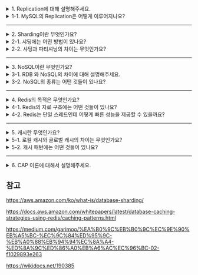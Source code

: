 <details>
  <summary>1. Replication에 대해 설명해주세요.</summary>

  복제는 한 서버에서 다른 서버로 데이터가 동기화되는 것을 말합니다. 원본 데이터를 가진 소스(Source) 서버와 복제된 데이터를 가지는 레플리카(Replica) 서버를 두어 스케일 아웃, 데이터 백업, 데이터 분석, 데이터의 지리적 분산과 같은 목적 얻기 위함입니다.
</details>
<details>
  <summary>1-1. MySQL의 Replication은 어떻게 이루어지나요?</summary>

MySQL 서버의 모든 변경 사항은 바이너리 로그(Binary Log)라는 별도의 로그 파일에 순차적으로 기록됩니다. 소스 서버에서 생성된 바이너리 로그가 레플리카 서버에 전송되면 레플리카 서버는 해당 내용을 로컬 디스크에 릴레이 로그(Relay Log)라는 파일로 저장한 뒤 자신이 가진 데이터에 반영하여 소스 서버와 레플리카 서버간의 동기화가 이루어집니다.
</details>

---

<details>
  <summary>2. Sharding이란 무엇인가요?</summary>

  샤딩은 데이터베이스의 수평적 확장 방법으로써 대규모 데이터베이스를 샤드(shard)라고 부르는 작은 단위로 분할하여 여러 대의 서버에 저장하는 기술을 말합니다. 모든 샤드는 동일한 스키마를 사용하지만 샤드에 보관되는 데이터 사이에는 중복이 없습니다.
</details>
<details>
  <summary>2-1. 샤딩에는 어떤 방법이 있나요?</summary>

#### 범위 기반 샤딩(Range sharding)
범위 기반 샤딩은 PK 값의 범위를 기준으로 데이터베이스 행을 분할하는 방법입니다. 모듈러 샤딩에 비해 데이터베이스의 증설이 쉬우나 활성유저가 몰린 데이터베이스로 트래픽이 집중 될 수 있습니다.
#### 모듈러 샤딩(Modular sharding)
모듈러 샤딩은 PK 값의 모듈러 연산 결과로 데이터베이스를 특정하는 방법입니다. 범위 기반 샤딩에 비해 데이터가 균일하게 분산되나 데이터베이스를 추가로 증설하는 경우 적재된 데이터의 재정렬이 필요합니다.
</details>
<details>
  <summary>2-2. 샤딩과 파티셔닝의 차이는 무엇인가요?</summary>

파티셔닝은 데이터베이스 테이블을 여러 그룹으로 분할하는 프로세스입니다. 파티셔닝은 2가지 유형으로 분류됩니다.

#### 수평 파티셔닝
데이터베이스를 행별로 분할합니다.
#### 수직 파티셔닝
데이터베이스 열별로 서로 다른 파티션을 만듭니다.

데이터베이스 샤딩은 수평 파티셔닝과 유사합니다. 두 작업 모두 데이터베이스를 여러 개의 고유 행 그룹으로 분할합니다. 단, 파티셔닝은 모든 데이터 그룹을 동일한 컴퓨터에 저장하나 샤딩은 서로 다른 컴퓨터에 분산 저장한다는 차이점이 있습니다.
</details>

---

<details>
  <summary>3. NoSQL이란 무엇인가요?</summary>

  NoSQL이란 관계형 데이터베이스의 엄격한 스키마에서 벗어나 다양한 형태의 데이터 저장 및 처리를 지원하는 데이터베이스입니다. NoSQL 데이터베이스는 대량의 분산된 데이터를 다루거나 유연한 데이터 모델이 필요한 경우 유용하며 스키마가 느슨하거나 동적이며, 수평적 확장이 가능하도록 설계되어 있습니다.
</details>
<details>
  <summary>3-1. RDB 와 NoSQL의 차이에 대해 설명해주세요.
</summary>

  RDB는 엄격한 스키마를 정해진 형식에 맞게 데이터를 저장합니다. 데이터 중복이 없기 때문에 update가 용이합니다. 그러나 유연성이 떨어져 추후 스키마의 수정이 어려우며, 시스템이 복잡해질수록 조인문이 많은 복잡한 쿼리가 발생하게 됩니다.

반면 NoSQL의 경우 유연한 데이터 구조를 가지며 새로운 필드를 자유롭게 추가할 수 있습니다. 하지만 데이터 중복이 발생할 수 있기 때문에 값을 업데이트하려는 경우 모든 컬렉션에서 수정이 필요합니다.
</details>
<details>
  <summary>3-2. NoSQL의 종류는 어떤 것들이 있나요?</summary>

NoSQL은 저장 방식에 따라 key-value, document, graph, column로 분류할 수 있습니다.
#### Key-Value
키-값 데이터베이스는 데이터를 키-값 쌍으로 저장합니다.
#### Document
문서 데이터베이스는 JSON 형식의 유연한 동적 문서에 데이터를 저장합니다.
#### Column
하나의 키에 여러 개의 컬럼 이름과 컬럼 값의 쌍으로 이루어진 데이터를 저장하고 조회합니다.
#### Graph
그래프 데이터베이스는 데이터 간의 복잡한 관계를 관리하도록 설계되었습니다. 데이터는 노드와 에지로 저장되며 노드는 개체, 에지는 이들 간의 관계를 나타냅니다.
</details>

---

<details>
  <summary>4. Redis의 목적은 무엇인가요?</summary>

레디스는 데이터베이스, 캐시, 메시지 브로커 등으로 사용할 수 있는 인메모리 데이터 구조의 오픈 소스 저장소입니다.
</details>
<details>
  <summary>4-1. Redis의 자료 구조에는 어떤 것들이 있나요?</summary>

  레디스는 Strings, JSON, Sets, Lists, Hashes, Sorted sets 등 다양한 자료 구조를 제공하고 있습니다.
#### Strings
문자열은 Redis 키에 연결할 수 있는 가장 간단한 유형의 값입니다. 
#### Lists
Lists는 링크드 리스트로 구현되어 데이터를 저장할 수 있는 자료 구조입니다.
#### Sets
Sets은 순서가 보장되지 않는 고유한 문자열 집합입니다.
#### Hashes
해시는 key-value 쌍의 컬렉션으로 구조화한 자료 구조입니다.
#### Sorted sets
Sorted sets는 연관된 점수에 따라 정렬되어 있는 고유한 문자열의 집합입니다.
</details>
<details>
<summary>4-2. Redis는 단일 스레드인데 어떻게 빠른 성능을 제공할 수 있을까요?</summary>

</details>

---

<details>
  <summary>5. 캐시란 무엇인가요?</summary>

  캐시는 값비싼 연산 결과나 자주 참조되는 데이터를 메모리 안에 두고, 향후 요청을 보다 빨리 처리될 수 있도록 하는 저장소입니다. 데이터베이스의 호출 횟수를 줄여 애플리케이션의 성능을 개선하는데 사용할 수 있습니다.
</details>
<details>
  <summary>5-1. 로컬 캐시와 글로벌 캐시의 차이는 무엇인가요?</summary>

#### 로컬 캐시
로컬 캐시는 서버마다 캐시를 따로 저장하며 다른 서버의 캐시를 참조하기 어렵습니다. 로컬에서 작동하기 때문에 서버와 자원을 공유하지만 그만큼 빠른 속도를 가지고 있습니다.

#### 글로벌 캐시
글로벌 캐시는 별도의 캐시 서시를 두어 여러 서버가 동일한 캐시를 참조할 수 있습니다. 별도의 서버에서 작동하기 때문에 네트워크 트래픽이 발생하며 로컬 캐시보다는 속도가 느립니다.
</details>
<details>
  <summary>5-2. 캐시 패턴에는 어떤 것들이 있나요?</summary>

대표적인 전략 두 가지로 요청이 이루어진 뒤 캐시하는 cache-aside와 데이터가 업데이트 되는 즉시 캐시하는 write-through가 있습니다.
#### Cache-aside(Lazy loading)
사용자의 요청이 발생했을 때 다음과 같은 과정을 거칩니다.
1. 캐시 확인
2. 캐시에 데이터가 있는 경우 캐시된 데이터를 반환(캐시 히트)
3. 캐시에 데이터가 없는 경우 데이터베이스에서 조회(캐시 미스)
4. 조회한 데이터를 캐싱하고 사용자에게 반환

cache-aside의 장점은 실제 요청이 발생하는 데이터만 캐시한다는 점, 레디스의 장애가 애플리케이션에 치명적인 영향을 주지 않는다는 점입니다. 단점은 캐시 미스가 발생했을 때 오버헤드가 발생한다는 점, 캐시가 최신 데이터를 가지고 있다는 것을 보장하지 못하는 점이 있습니다.
#### Write-through
데이터의 변경이 수행될 때 다음과 같은 과정을 거칩니다.
1. 애플리케이션에서 데이터베이스를 업데이트합니다.
2. 즉시 변경된 데이터가 캐시에 반영됩니다.

write-through의 장점은 캐시의 데이터가 항상 최신 상태로 유지된다는 점입니다. 그러나 데이터가 변경될 때마다 캐시에 반영하는 작업으로 인해 오버헤드가 발생한다는 점, 자주 조회되지 않는 데이터도 캐시에 저장하여 리소스가 낭비된다는 단점이 있습니다.

이 외의 다른 패턴으로는 read-through, write-back, write-around 패턴이 있습니다.
#### Read-through
cache-aside와 동일하게 lazy loading으로 데이터를 가져옵니다. 애플리케이션이 아닌 캐시 제공자가 데이터 동기화를 수행합니다.
#### Write-back
데이터 저장 시 DB에 곧바로 저장하지 않고 캐시에 일정 시간동안 모아뒀다가 저장합니다. 데이터 정합성을 확보할 수 있지만 캐시에 장애가 발생하면 데이터가 유실된다는 단점이 있습니다.
#### Write-around
모든 데이터는 곧바로 데이터베이스에 저장됩니다. 쓰기 작업 중에는 캐시에 데이터가 저장되지 않습니다. 캐시 미스가 발생했을 때 데이터베이스로부터 데이터를 가져와 캐시에 저장합니다.
</details>

---

<details>
  <summary>6. CAP 이론에 대해서 설명해주세요.</summary>

일관성(consistency), 가용성(availability), 분할 내성(partition tolerance) 세 가지 요구사항을 동시에 만족하는 분산 시스템을 설계하는 것은 불가능하다는 정리입니다.

### 데이터 일관성
분산 시스템에 접속하는 모든 클라이언트는 어떤 노드에 접속했느냐에 관계없이 언제나 같은 데이터를 제공해야 합니다.
### 가용성
분산 시스템에 접속하는 클라이언트는 일부 노드에 장애가 발생하더라도 항상 응답을 받을 수 있어야 합니다.
### 분할 내성
파티션은 두 노드 사이에 통신 장애가 발생하였음을 의미합니다. 네트워크에 파티션이 생기더라도 시스템은 계속 동작하여야 합니다.

### CP 시스템
- 일관성과 분할 내성을 지원하는 시스템입니다.
- 네트워크 문제가 발생할 시 새로운 데이터를 반영할 수 있는 상황이 오기 전까지 서버는 오류를 응답합니다.
### AP 시스템
- 가용성과 분할 내성을 지원하는 시스템입니다.
- 네트워크 문제가 발생하면 서버 사이의 일관성이 깨지고 과거의 데이터를 반환한다 하더라도 서버는 반드시 응답합니다.
### CA 시스템
- 일관성과 가용성을 지원하는 시스템입니다.
- 일반적인 상황에서 네트워크 장애는 피할 수 없는 일이므로 분산 시스템은 반드시 분할 내성을 고려하여 설계해야 합니다.
- 실세계에 CA 시스템은 존재할 수 없습니다.

</details>

## 참고

https://aws.amazon.com/ko/what-is/database-sharding/

https://docs.aws.amazon.com/whitepapers/latest/database-caching-strategies-using-redis/caching-patterns.html

https://medium.com/garimoo/%EA%B0%9C%EB%B0%9C%EC%9E%90%EB%A5%BC-%EC%9C%84%ED%95%9C-%EB%A0%88%EB%94%94%EC%8A%A4-%ED%8A%9C%ED%86%A0%EB%A6%AC%EC%96%BC-02-f1029893e263

https://wikidocs.net/190385
